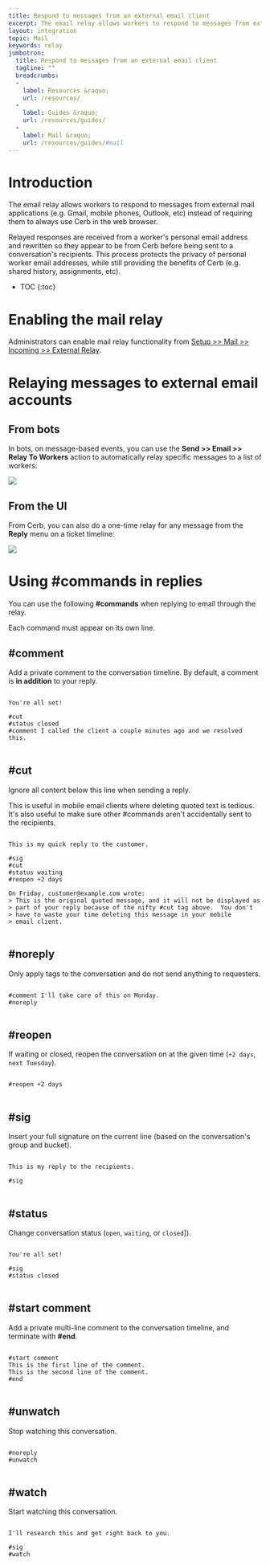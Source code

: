 ```yaml
---
title: Respond to messages from an external email client
excerpt: The email relay allows workers to respond to messages from external mail applications.
layout: integration
topic: Mail
keywords: relay
jumbotron:
  title: Respond to messages from an external email client
  tagline: ""
  breadcrumbs:
  -
    label: Resources &raquo;
    url: /resources/
  -
    label: Guides &raquo;
    url: /resources/guides/
  -
    label: Mail &raquo;
    url: /resources/guides/#mail
---
```


# Introduction

The email relay allows workers to respond to messages from external mail applications (e.g. Gmail, mobile phones, Outlook, etc) instead of requiring them to always use Cerb in the web browser.

Relayed responses are received from a worker's personal email address and rewritten so they appear to be from Cerb before being sent to a conversation's recipients. This process protects the privacy of personal worker email addresses, while still providing the benefits of Cerb (e.g. shared history, assignments, etc).

* TOC
{:toc}

# Enabling the mail relay

Administrators can enable mail relay functionality from [Setup >> Mail >> Incoming >> External Relay](/docs/setup/mail-relay/).

# Relaying messages to external email accounts

## From bots

In bots, on message-based events, you can use the **Send >> Email >> Relay To Workers** action to automatically relay specific messages to a list of workers:

<div class="cerb-screenshot">
<img src="/assets/images/guides/mail/relaying/bot-relay.png" class="screenshot">
</div>

## From the UI

From Cerb, you can also do a one-time relay for any message from the **Reply** menu on a ticket timeline:

<div class="cerb-screenshot">
<img src="/assets/images/guides/mail/relaying/reply-relay.png" class="screenshot">
</div>

# Using #commands in replies

You can use the following **#commands** when replying to email through the relay.

Each command must appear on its own line.

## #comment

Add a private comment to the conversation timeline. By default, a comment is **in addition** to your reply.

<pre>
<code class="language-text">
You're all set!

#cut
#status closed
#comment I called the client a couple minutes ago and we resolved this.
</code>
</pre>

## #cut

Ignore all content below this line when sending a reply.

This is useful in mobile email clients where deleting quoted text is tedious.  It's also useful to make sure other #commands aren't accidentally sent to the recipients.

<pre>
<code class="language-text">
This is my quick reply to the customer.

#sig
#cut
#status waiting
#reopen +2 days

On Friday, customer@example.com wrote:
> This is the original quoted message, and it will not be displayed as 
> part of your reply because of the nifty #cut tag above.  You don't 
> have to waste your time deleting this message in your mobile 
> email client.
</code>
</pre>

## #noreply

Only apply tags to the conversation and do not send anything to requesters.

<pre>
<code class="language-text">
#comment I'll take care of this on Monday.
#noreply
</code>
</pre>

## #reopen

If waiting or closed, reopen the conversation on at the given time (`+2 days`, `next Tuesday`).

<pre>
<code class="language-text">
#reopen +2 days
</code>
</pre>

## #sig

Insert your full signature on the current line (based on the conversation's group and bucket).

<pre>
<code class="language-text">
This is my reply to the recipients.

#sig
</code>
</pre>

## #status

Change conversation status (`open`, `waiting`, or `closed`]).

<pre>
<code class="language-text">
You're all set!

#sig
#status closed
</code>
</pre>

## #start comment

Add a private multi-line comment to the conversation timeline, and terminate with **#end**.

<pre>
<code class="language-text">
#start comment
This is the first line of the comment.
This is the second line of the comment.
#end
</code>
</pre>

## #unwatch

Stop watching this conversation.

<pre>
<code class="language-text">
#noreply
#unwatch
</code>
</pre>

## #watch

Start watching this conversation.

<pre>
<code class="language-text">
I'll research this and get right back to you.

#sig
#watch
</code>
</pre>
